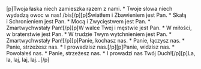 [p]Twoja łaska niech zamieszka razem z nami. * Twoje słowa niech wydadzą owoc w nas! /bis[/p][p]Światłem i Zbawieniem jest Pan. * Skałą i Schronieniem jest Pan. * Mocą i Zwycięstwem jest Pan. * Zmartwychwstały Pan![/p][p]W walce Twej i męstwie jest Pan. * W miłości, w braterstwie jest Pan. * W trudzie Twym wytchnieniem jest Pan. * Zmartwychwstały Pan![/p][p]Panie, kochasz nas. * Panie, łączysz nas. * Panie, strzeżesz nas. * I prowadzisz nas.[/p][p]Panie, widzisz nas. * Powołałeś nas. * Panie, strzeżesz nas. * I prowadzi nas Twój Duch![/p][p]La, la, laj, laj, laj...[/p]
